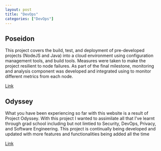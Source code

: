```yaml
---
layout: post
title: "DevOps"
categories: ["DevOps"]
---
```


Poseidon
--------

This project covers the build, test, and deployment of pre-developed projects (NodeJS and Java) into a cloud environment using configuration management tools, and build tools. Measures were taken to make the project resilient to node failures. As part of the final milestone, monitoring and analysis component was developed and integrated using to monitor different metrics from each node.

[Link](/_posts/2019-04-25-00-poseidon.html)

Odyssey
-------


What you have been experiencing so far with this website is a result of Project Odyssey. With this project I wanted to assimilate all that I've learnt through grad school including but not limtied to Security, DevOps, Privacy, and Software Engineering. This project is continually being developed and updated with more features and functionalities being added all the time

[Link](/_posts/2020-06-06-00-odyssey.html)
